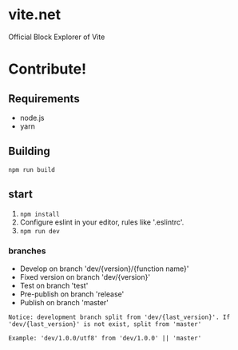 # vite.net
Official Block Explorer of Vite

# Contribute!

## Requirements

* node.js
* yarn

## Building

`npm run build`

## start

1. `npm install`
2. Configure eslint in your editor, rules like '.eslintrc'.
3. `npm run dev`

### branches

* Develop on branch 'dev/{version}/{function name}'
* Fixed version on branch 'dev/{version}'
* Test on branch 'test'
* Pre-publish on branch 'release'
* Publish on branch 'master'

`Notice: development branch split from 'dev/{last_version}'. If 'dev/{last_version}' is not exist, split from 'master'`

`Example: 'dev/1.0.0/utf8' from 'dev/1.0.0' || 'master' `
